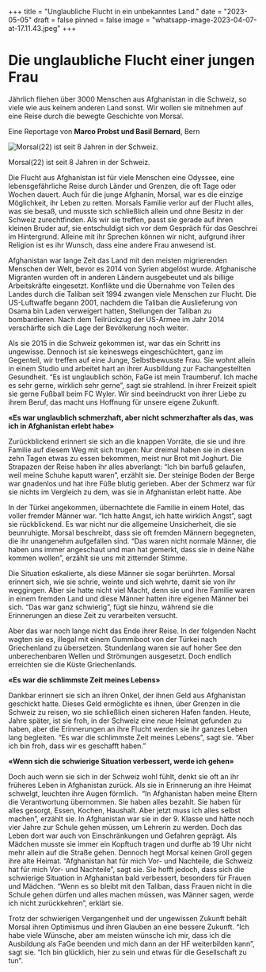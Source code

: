 +++
title = "Unglaubliche Flucht in ein unbekanntes Land."
date = "2023-05-05"
draft = false
pinned = false
image = "whatsapp-image-2023-04-07-at-17.11.43.jpeg"
+++
# Die unglaubliche Flucht einer jungen Frau

Jährlich fliehen über 3000 Menschen aus Afghanistan in die Schweiz, so viele wie aus keinem anderen Land sonst. Wir wollen sie mitnehmen auf eine Reise durch die bewegte Geschichte von Morsal.

Eine Reportage von **Marco Probst und Basil Bernard**, Bern

![Morsal(22) ist seit 8 Jahren in der Schweiz.](https://maercuspage.netlify.app/marco-basil-reportage/morsal-bild-resized-1-.png)

Morsal(22) ist seit 8 Jahren in der Schweiz.

Die Flucht aus Afghanistan ist für viele Menschen eine Odyssee, eine lebensgefährliche Reise durch Länder und Grenzen, die oft Tage oder Wochen dauert. Auch für die junge Afghanin, Morsal, war es die einzige Möglichkeit, ihr Leben zu retten. Morsals Familie verlor auf der Flucht alles, was sie besaß, und musste sich schließlich allein und ohne Besitz in der Schweiz zurechtfinden. Als wir sie treffen, passt sie gerade auf ihren kleinen Bruder auf, sie entschuldigt sich vor dem Gespräch für das Geschrei im Hintergrund. Alleine mit ihr Sprechen können wir nicht, aufgrund ihrer Religion ist es ihr Wunsch, dass eine andere Frau anwesend ist.

Afghanistan war lange Zeit das Land mit den meisten migrierenden Menschen der Welt, bevor es 2014 von Syrien abgelöst wurde. Afghanische Migranten wurden oft in anderen Ländern ausgebeutet und als billige Arbeitskräfte eingesetzt. Konflikte und die Übernahme von Teilen des Landes durch die Taliban seit 1994 zwangen viele Menschen zur Flucht. Die US-Luftwaffe begann 2001, nachdem die Taliban die Auslieferung von Osama bin Laden verweigert hatten, Stellungen der Taliban zu bombardieren. Nach dem Teilrückzug der US-Armee im Jahr 2014 verschärfte sich die Lage der Bevölkerung noch weiter.

Als sie 2015 in die Schweiz gekommen ist, war das ein Schritt ins ungewisse. Dennoch ist sie keineswegs eingeschüchtert, ganz im Gegenteil, wir treffen auf eine Junge, Selbstbewusste Frau. Sie wohnt allein in einem Studio und arbeitet hart an ihrer Ausbildung zur Fachangestellten Gesundheit. “Es ist unglaublich schön, FaGe ist mein Traumberuf. Ich mache es sehr gerne, wirklich sehr gerne”, sagt sie strahlend. In ihrer Freizeit spielt sie gerne Fußball beim FC Wyler. Wir sind beeindruckt von ihrer Liebe zu ihrem Beruf, das macht uns Hoffnung für unsere eigene Zukunft.

**«Es war unglaublich schmerzhaft, aber nicht schmerzhafter als das, was ich in Afghanistan erlebt habe»**

Zurückblickend erinnert sie sich an die knappen Vorräte, die sie und ihre Familie auf diesem Weg mit sich trugen: Nur dreimal haben sie in diesen zehn Tagen etwas zu essen bekommen, meist nur Brot mit Joghurt. Die Strapazen der Reise haben ihr alles abverlangt: “Ich bin barfuß gelaufen, weil meine Schuhe kaputt waren”, erzählt sie. Der steinige Boden der Berge war gnadenlos und hat ihre Füße blutig gerieben. Aber der Schmerz war für sie nichts im Vergleich zu dem, was sie in Afghanistan erlebt hatte. Abe

In der Türkei angekommen, übernachtete die Familie in einem Hotel, das voller fremder Männer war. “Ich hatte Angst, ich hatte wirklich Angst”, sagt sie rückblickend. Es war nicht nur die allgemeine Unsicherheit, die sie beunruhigte. Morsal beschreibt, dass sie oft fremden Männern begegneten, die ihr unangenehm aufgefallen sind. “Das waren nicht normale Männer, die haben uns immer angeschaut und man hat gemerkt, dass sie in deine Nähe kommen wollen”, erzählt sie uns mit zitternder Stimme.

Die Situation eskalierte, als diese Männer sie sogar berührten. Morsal erinnert sich, wie sie schrie, weinte und sich wehrte, damit sie von ihr weggingen. Aber sie hatte nicht viel Macht, denn sie und ihre Familie waren in einem fremden Land und diese Männer hatten ihre eigenen Männer bei sich. “Das war ganz schwierig”, fügt sie hinzu, während sie die Erinnerungen an diese Zeit zu verarbeiten versucht.

Aber das war noch lange nicht das Ende ihrer Reise. In der folgenden Nacht wagten sie es, illegal mit einem Gummiboot von der Türkei nach Griechenland zu übersetzen. Stundenlang waren sie auf hoher See den unberechenbaren Wellen und Strömungen ausgesetzt. Doch endlich erreichten sie die Küste Griechenlands.

**«Es war die schlimmste Zeit meines Lebens»**

Dankbar erinnert sie sich an ihren Onkel, der ihnen Geld aus Afghanistan geschickt hatte. Dieses Geld ermöglichte es ihnen, über Grenzen in die Schweiz zu reisen, wo sie schließlich einen sicheren Hafen fanden. Heute, Jahre später, ist sie froh, in der Schweiz eine neue Heimat gefunden zu haben, aber die Erinnerungen an ihre Flucht werden sie ihr ganzes Leben lang begleiten. “Es war die schlimmste Zeit meines Lebens”, sagt sie. “Aber ich bin froh, dass wir es geschafft haben.”

**«Wenn sich die schwierige Situation verbessert, werde ich gehen»**

Doch auch wenn sie sich in der Schweiz wohl fühlt, denkt sie oft an ihr früheres Leben in Afghanistan zurück. Als sie in Erinnerung an ihre Heimat schwelgt, leuchten ihre Augen förmlich.  “In Afghanistan haben meine Eltern die Verantwortung übernommen. Sie haben alles bezahlt. Sie haben für alles gesorgt, Essen, Kochen, Haushalt. Aber jetzt muss ich alles selbst machen”, erzählt sie. In Afghanistan war sie in der 9. Klasse und hätte noch vier Jahre zur Schule gehen müssen, um Lehrerin zu werden. Doch das Leben dort war auch von Einschränkungen und Gefahren geprägt. Als Mädchen musste sie immer ein Kopftuch tragen und durfte ab 19 Uhr nicht mehr allein auf die Straße gehen. Dennoch hegt Morsal keinen Groll gegen ihre alte Heimat. “Afghanistan hat für mich Vor- und Nachteile, die Schweiz hat für mich Vor- und Nachteile”, sagt sie. Sie hofft jedoch, dass sich die schwierige Situation in Afghanistan bald verbessert, besonders für Frauen und Mädchen. “Wenn es so bleibt mit den Taliban, dass Frauen nicht in die Schule gehen dürfen und alles machen müssen, was Männer sagen, werde ich nicht zurückkehren”, erklärt sie.

Trotz der schwierigen Vergangenheit und der ungewissen Zukunft behält Morsal ihren Optimismus und ihren Glauben an eine bessere Zukunft. “Ich habe viele Wünsche, aber am meisten wünsche ich mir, dass ich die Ausbildung als FaGe beenden und mich dann an der HF weiterbilden kann”, sagt sie. “Ich bin glücklich, hier zu sein und etwas für die Gesellschaft zu tun”.